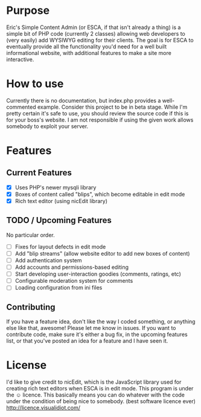 # Purpose
Eric's Simple Content Admin (or ESCA, if that isn't already a thing) is a simple bit of PHP code (currently 2 classes) allowing web developers to (very easily) add WYSIWYG editing for their clients. The goal is for ESCA to eventually provide all the functionality you'd need for a well built informational website, with additional features to make a site more interactive.

# How to use
Currently there is no documentation, but index.php provides a well-commented example.
Consider this project to be in beta stage. While I'm pretty certain it's safe to use, you should review the source code if this is for your boss's website. I am not responsible if using the given work allows somebody to exploit your server.

# Features
## Current Features
 - [x] Uses PHP's newer mysqli library
 - [x] Boxes of content called "blips", which become editable in edit mode
 - [x] Rich text editor (using nicEdit library)
## TODO / Upcoming Features
No particular order.
 - [ ] Fixes for layout defects in edit mode
 - [ ] Add "blip streams" (allow website editor to add new boxes of content)
 - [ ] Add authentication system
 - [ ] Add accounts and permissions-based editing
 - [ ] Start developing user-interaction goodies (comments, ratings, etc)
 - [ ] Configurable moderation system for comments
 - [ ] Loading configuration from ini files
 
## Contributing
If you have a feature idea, don't like the way I coded something, or anything else like that, awesome! Please let me know in issues. If you want to contribute code, make sure it's either a bug fix, in the upcoming features list, or that you've posted an idea for a feature and I have seen it.

# License
I'd like to give credit to nicEdit, which is the JavaScript library used for creating rich text editors when ESCA is in edit mode.
This program is under the ☺ licence. This basically means you can do whatever with the code under the condition of being nice to somebody. (best software licence ever)
http://licence.visualidiot.com/
